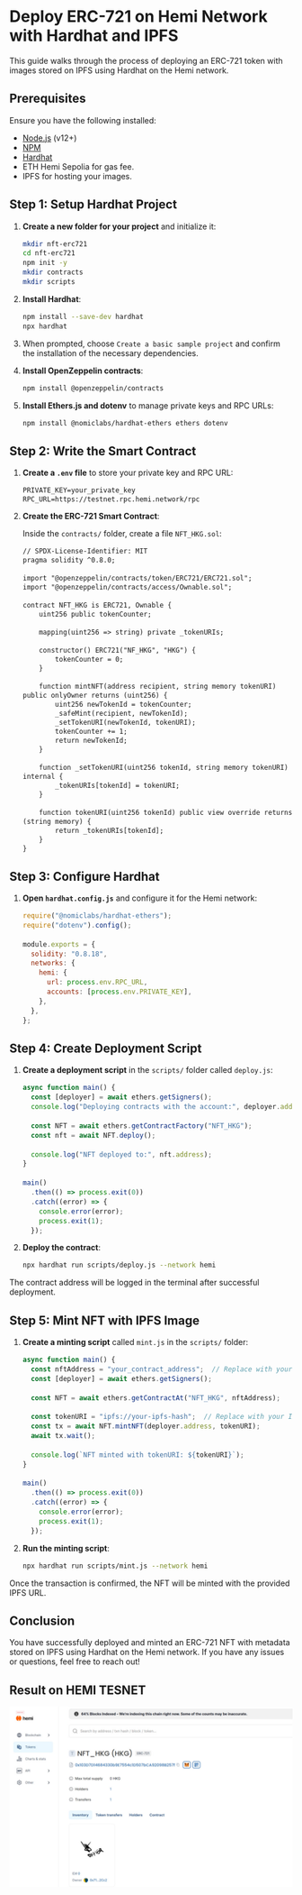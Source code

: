 # Deploy ERC-721 on Hemi Network with Hardhat and IPFS

This guide walks through the process of deploying an ERC-721 token with images stored on IPFS using Hardhat on the Hemi network.

## Prerequisites

Ensure you have the following installed:
- [Node.js](https://nodejs.org/) (v12+)
- [NPM](https://www.npmjs.com/)
- [Hardhat](https://hardhat.org/)
- ETH Hemi Sepolia for gas fee.
- IPFS for hosting your images.

## Step 1: Setup Hardhat Project

1. **Create a new folder for your project** and initialize it:
    ```bash
    mkdir nft-erc721
    cd nft-erc721
    npm init -y
    mkdir contracts
    mkdir scripts
    ```

2. **Install Hardhat**:
    ```bash
    npm install --save-dev hardhat
    npx hardhat
    ```

3. When prompted, choose `Create a basic sample project` and confirm the installation of the necessary dependencies.

4. **Install OpenZeppelin contracts**:
    ```bash
    npm install @openzeppelin/contracts
    ```

5. **Install Ethers.js and dotenv** to manage private keys and RPC URLs:
    ```bash
    npm install @nomiclabs/hardhat-ethers ethers dotenv
    ```

## Step 2: Write the Smart Contract

1. **Create a `.env` file** to store your private key and RPC URL:
    ```env
    PRIVATE_KEY=your_private_key
    RPC_URL=https://testnet.rpc.hemi.network/rpc

    ```

2. **Create the ERC-721 Smart Contract**:

    Inside the `contracts/` folder, create a file `NFT_HKG.sol`:
    ```solidity
    // SPDX-License-Identifier: MIT
    pragma solidity ^0.8.0;

    import "@openzeppelin/contracts/token/ERC721/ERC721.sol";
    import "@openzeppelin/contracts/access/Ownable.sol";

    contract NFT_HKG is ERC721, Ownable {
        uint256 public tokenCounter;

        mapping(uint256 => string) private _tokenURIs;

        constructor() ERC721("NF_HKG", "HKG") {
            tokenCounter = 0;
        }

        function mintNFT(address recipient, string memory tokenURI) public onlyOwner returns (uint256) {
            uint256 newTokenId = tokenCounter;
            _safeMint(recipient, newTokenId);
            _setTokenURI(newTokenId, tokenURI);
            tokenCounter += 1;
            return newTokenId;
        }

        function _setTokenURI(uint256 tokenId, string memory tokenURI) internal {
            _tokenURIs[tokenId] = tokenURI;
        }

        function tokenURI(uint256 tokenId) public view override returns (string memory) {
            return _tokenURIs[tokenId];
        }
    }
    ```

## Step 3: Configure Hardhat

1. **Open `hardhat.config.js`** and configure it for the Hemi network:
    ```javascript
    require("@nomiclabs/hardhat-ethers");
    require("dotenv").config();

    module.exports = {
      solidity: "0.8.18",
      networks: {
        hemi: {
          url: process.env.RPC_URL,
          accounts: [process.env.PRIVATE_KEY],
        },
      },
    };
    ```

## Step 4: Create Deployment Script

1. **Create a deployment script** in the `scripts/` folder called `deploy.js`:
    ```javascript
    async function main() {
      const [deployer] = await ethers.getSigners();
      console.log("Deploying contracts with the account:", deployer.address);

      const NFT = await ethers.getContractFactory("NFT_HKG");
      const nft = await NFT.deploy();

      console.log("NFT deployed to:", nft.address);
    }

    main()
      .then(() => process.exit(0))
      .catch((error) => {
        console.error(error);
        process.exit(1);
      });
    ```

2. **Deploy the contract**:
    ```bash
    npx hardhat run scripts/deploy.js --network hemi
    ```

The contract address will be logged in the terminal after successful deployment.

## Step 5: Mint NFT with IPFS Image

1. **Create a minting script** called `mint.js` in the `scripts/` folder:
    ```javascript
    async function main() {
      const nftAddress = "your_contract_address";  // Replace with your deployed contract address
      const [deployer] = await ethers.getSigners();

      const NFT = await ethers.getContractAt("NFT_HKG", nftAddress);

      const tokenURI = "ipfs://your-ipfs-hash";  // Replace with your IPFS image URL
      const tx = await NFT.mintNFT(deployer.address, tokenURI);
      await tx.wait();

      console.log(`NFT minted with tokenURI: ${tokenURI}`);
    }

    main()
      .then(() => process.exit(0))
      .catch((error) => {
        console.error(error);
        process.exit(1);
      });
    ```

2. **Run the minting script**:
    ```bash
    npx hardhat run scripts/mint.js --network hemi
    ```

Once the transaction is confirmed, the NFT will be minted with the provided IPFS URL.

## Conclusion

You have successfully deployed and minted an ERC-721 NFT with metadata stored on IPFS using Hardhat on the Hemi network. If you have any issues or questions, feel free to reach out!


## Result on HEMI TESNET

![screenshot](result.png)


